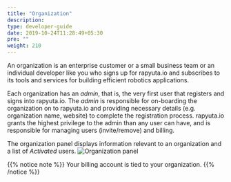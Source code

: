 ```yaml
---
title: "Organization"
description:
type: developer-guide
date: 2019-10-24T11:28:49+05:30
pre: ""
weight: 210
---
```

An organization is an enterprise customer or a small business team or
an individual developer like you who signs up for rapyuta.io and subscribes
to its tools and services for building efficient robotics applications.

Each organization has an _admin_, that is, the very first user that
registers and signs into rapyuta.io. The *admin* is responsible for on-boarding the organization on to rapyuta.io and providing necessary
details (e.g. organization name, website) to complete the registration
process. rapyuta.io grants the highest privilege to the admin than
any user can have, and is responsible for managing users (invite/remove)
and billing.

The organization panel displays information relevant to an organization
and a list of *Activated* users.
![Organization panel](/images/getting-started/organization/org-panel.png?classes=border,shadow&width=50pc)

{{% notice note %}}
Your billing account is tied to your organization.
{{% /notice %}}